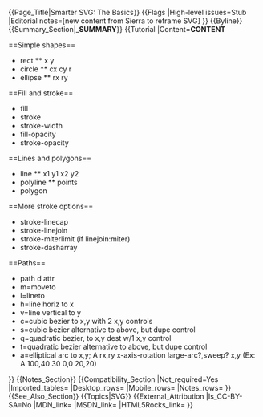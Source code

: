 {{Page_Title|Smarter SVG: The Basics}}
{{Flags
|High-level issues=Stub
|Editorial notes=[new content from Sierra to reframe SVG]
}}
{{Byline}}
{{Summary_Section|___SUMMARY__}}
{{Tutorial
|Content=__CONTENT__

==Simple shapes==

* rect
** x y
* circle
** cx cy r
* ellipse
** rx ry

==Fill and stroke==

* fill
* stroke
* stroke-width
* fill-opacity
* stroke-opacity

==Lines and polygons==

* line
** x1 y1 x2 y2
* polyline
** points
* polygon

==More stroke options==

* stroke-linecap
* stroke-linejoin
* stroke-miterlimit (if linejoin:miter)
* stroke-dasharray

==Paths==

* path d attr
* m=moveto
* l=lineto
* h=line horiz to x
* v=line vertical to y
* c=cubic bezier to x,y with 2 x,y controls
* s=cubic bezier alternative to above, but dupe control
* q=quadratic bezier, to x,y dest w/1 x,y control
* t=quadratic bezier alternative to above, but dupe control
* a=elliptical arc to x,y; A rx,ry x-axis-rotation large-arc?,sweep? x,y (Ex: A 100,40 30 0,0 20,20)

}}
{{Notes_Section}}
{{Compatibility_Section
|Not_required=Yes
|Imported_tables=
|Desktop_rows=
|Mobile_rows=
|Notes_rows=
}}
{{See_Also_Section}}
{{Topics|SVG}}
{{External_Attribution
|Is_CC-BY-SA=No
|MDN_link=
|MSDN_link=
|HTML5Rocks_link=
}}